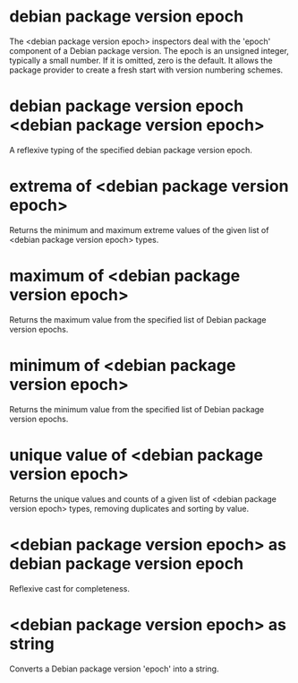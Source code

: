 # debian package version epoch

The &lt;debian package version epoch&gt; inspectors deal with the &#39;epoch&#39; component of a Debian package version. The epoch is an unsigned integer, typically a small number. If it is omitted,  zero is the default. It allows the package provider to create a fresh start with version numbering schemes.

# debian package version epoch &lt;debian package version epoch&gt;

A reflexive typing of the specified debian package version epoch.

# extrema of &lt;debian package version epoch&gt;

Returns the minimum and maximum extreme values of the given list of &lt;debian package version epoch&gt; types.

# maximum of &lt;debian package version epoch&gt;

Returns the maximum value from the specified list of Debian package version epochs.

# minimum of &lt;debian package version epoch&gt;

Returns the minimum value from the specified list of Debian package version epochs.

# unique value of &lt;debian package version epoch&gt;

Returns the unique values and counts of a given list of &lt;debian package version epoch&gt; types, removing duplicates and sorting by value.

# &lt;debian package version epoch&gt; as debian package version epoch

Reflexive cast for completeness.

# &lt;debian package version epoch&gt; as string

Converts a Debian package version &#39;epoch&#39; into a string.
